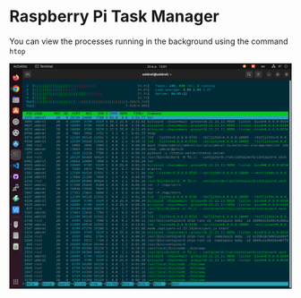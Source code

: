 # Raspberry Pi Task Manager

You can view the processes running in the background using the command `htop`

![pic1](../src/Screenshot%20from%202022-11-25%2013-01-58.png)
